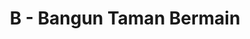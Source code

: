 ---
contest: COMPFEST
year: 2021
round: Final
problem: B
title: B - Bangun Taman Bermain
pdf: /contests/COMPFEST/2021/final/B - Bangun Taman Bermain.pdf
---